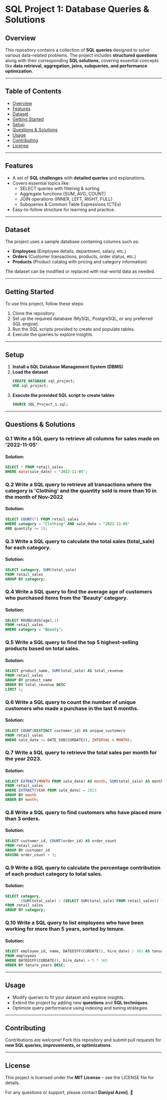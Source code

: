 # **SQL Project 1: Database Queries & Solutions**

## **Overview**
This repository contains a collection of **SQL queries** designed to solve various data-related problems. The project includes **structured questions** along with their corresponding **SQL solutions**, covering essential concepts like **data retrieval, aggregation, joins, subqueries, and performance optimization**.

---

## **Table of Contents**
- [Overview](#overview)
- [Features](#features)
- [Dataset](#dataset)
- [Getting Started](#getting-started)
- [Setup](#setup)
- [Questions & Solutions](#questions--solutions)
- [Usage](#usage)
- [Contributing](#contributing)
- [License](#license)

---

## **Features**
- A set of **SQL challenges** with **detailed queries** and explanations.
- Covers essential topics like:
  - SELECT queries with filtering & sorting
  - Aggregate functions (SUM, AVG, COUNT)
  - JOIN operations (INNER, LEFT, RIGHT, FULL)
  - Subqueries & Common Table Expressions (CTEs)
- Easy-to-follow structure for learning and practice.

---

## **Dataset**
The project uses a sample database containing columns such as:
- **Employees** (Employee details, department, salary, etc.)
- **Orders** (Customer transactions, products, order status, etc.)
- **Products** (Product catalog with pricing and category information)

The dataset can be modified or replaced with real-world data as needed.

---

## **Getting Started**
To use this project, follow these steps:
1. Clone the repository.
2. Set up the required database (MySQL, PostgreSQL, or any preferred SQL engine).
3. Run the SQL scripts provided to create and populate tables.
4. Execute the queries to explore insights.

---

## **Setup**
1. **Install a SQL Database Management System (DBMS)** 
2. **Load the dataset**
   ```sql
   CREATE DATABASE sql_project;
   USE sql_project;
   ```
3. **Execute the provided SQL script to create tables**
   ```sql
   SOURCE SQL_Project_1.sql;
   ```

---

## **Questions & Solutions**

### **Q.1 Write a SQL query to retrieve all columns for sales made on '2022-11-05'**
#### **Solution:**
```sql
SELECT * FROM retail_sales
WHERE date(sale_date) = "2022-11-05";
```

### **Q.2 Write a SQL query to retrieve all transactions where the category is 'Clothing' and the quantity sold is more than 10 in the month of Nov-2022**
#### **Solution:**
```sql
SELECT COUNT(*) FROM retail_sales
WHERE category = "Clothing" AND sale_date = "2022-11-05"
AND quantity >= 10;
```

### **Q.3 Write a SQL query to calculate the total sales (total_sale) for each category.**
#### **Solution:**
```sql
SELECT category, SUM(total_sale)
FROM retail_sales
GROUP BY category;
```

### **Q.4 Write a SQL query to find the average age of customers who purchased items from the 'Beauty' category.**
#### **Solution:**
```sql
SELECT ROUND(AVG(age),1)
FROM retail_sales
WHERE category = "Beauty";
```

### **Q.5 Write a SQL query to find the top 5 highest-selling products based on total sales.**
#### **Solution:**
```sql
SELECT product_name, SUM(total_sale) AS total_revenue
FROM retail_sales
GROUP BY product_name
ORDER BY total_revenue DESC
LIMIT 5;
```

### **Q.6 Write a SQL query to count the number of unique customers who made a purchase in the last 6 months.**
#### **Solution:**
```sql
SELECT COUNT(DISTINCT customer_id) AS unique_customers
FROM retail_sales
WHERE sale_date >= DATE_SUB(CURDATE(), INTERVAL 6 MONTH);
```

### **Q.7 Write a SQL query to retrieve the total sales per month for the year 2023.**
#### **Solution:**
```sql
SELECT EXTRACT(MONTH FROM sale_date) AS month, SUM(total_sale) AS monthly_sales
FROM retail_sales
WHERE EXTRACT(YEAR FROM sale_date) = 2023
GROUP BY month
ORDER BY month;
```

### **Q.8 Write a SQL query to find customers who have placed more than 3 orders.**
#### **Solution:**
```sql
SELECT customer_id, COUNT(order_id) AS order_count
FROM retail_sales
GROUP BY customer_id
HAVING order_count > 3;
```

### **Q.9 Write a SQL query to calculate the percentage contribution of each product category to total sales.**
#### **Solution:**
```sql
SELECT category, 
       (SUM(total_sale) / (SELECT SUM(total_sale) FROM retail_sales)) * 100 AS percentage_contribution
FROM retail_sales
GROUP BY category;
```

### **Q.10 Write a SQL query to list employees who have been working for more than 5 years, sorted by tenure.**
#### **Solution:**
```sql
SELECT employee_id, name, DATEDIFF(CURDATE(), hire_date) / 365 AS tenure_years
FROM employees
WHERE DATEDIFF(CURDATE(), hire_date) > 5 * 365
ORDER BY tenure_years DESC;
```

---

## **Usage**
- Modify queries to fit your dataset and explore insights.
- Extend the project by adding new **questions** and **SQL techniques**.
- Optimize query performance using indexing and tuning strategies.

---

## **Contributing**
Contributions are welcome! Fork this repository and submit pull requests for **new SQL queries, improvements, or optimizations**.

---

## **License**
This project is licensed under the **MIT License** – see the LICENSE file for details.

For any questions or support, please contact **Daniyal Azmi]**. 🚀

